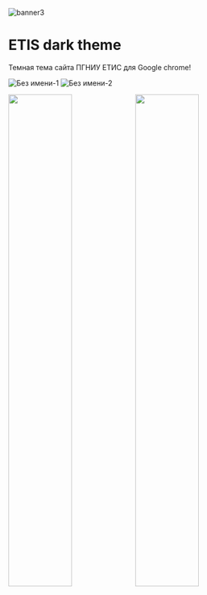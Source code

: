 ![banner3](https://user-images.githubusercontent.com/60402289/116774392-cea8da00-aa75-11eb-992a-d80342f56f1c.png)

# ETIS dark theme
Темная тема сайта ПГНИУ ЕТИС для Google chrome!

![Без имени-1](https://user-images.githubusercontent.com/60402289/116774588-0ebc8c80-aa77-11eb-960f-479199009cd4.png) 
![Без имени-2](https://user-images.githubusercontent.com/60402289/116774589-0f552300-aa77-11eb-8aae-85dc7983464a.png)

<img src="https://user-images.githubusercontent.com/60402289/116774589-0f552300-aa77-11eb-8aae-85dc7983464a.png" width="50%" height="50%"><img src="https://user-images.githubusercontent.com/60402289/116774588-0ebc8c80-aa77-11eb-960f-479199009cd4.png" width="50%" height="50%">




